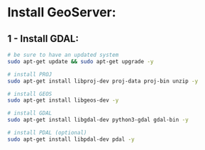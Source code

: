 Install GeoServer:
====================


## 1 - Install GDAL: ##

```Bash
# be sure to have an updated system
sudo apt-get update && sudo apt-get upgrade -y

# install PROJ
sudo apt-get install libproj-dev proj-data proj-bin unzip -y

# install GEOS
sudo apt-get install libgeos-dev -y

# install GDAL
sudo apt-get install libgdal-dev python3-gdal gdal-bin -y

# install PDAL (optional)
sudo apt-get install libpdal-dev pdal -y


```



